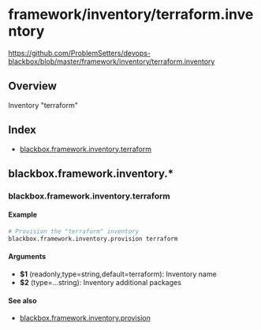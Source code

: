# framework/inventory/terraform.inventory

https://github.com/ProblemSetters/devops-blackbox/blob/master/framework/inventory/terraform.inventory

## Overview

Inventory "terraform"

## Index

* [blackbox.framework.inventory.terraform](#blackboxframeworkinventoryterraform)

## blackbox.framework.inventory.*

### blackbox.framework.inventory.terraform

#### Example

```bash
# Provision the "terraform" inventory
blackbox.framework.inventory.provision terraform
```

#### Arguments

* **$1** (readonly,type=string,default=terraform): Inventory name
* **$2** (type=...string): Inventory additional packages

#### See also

* [blackbox.framework.inventory.provision](#blackboxframeworkinventoryprovision)

